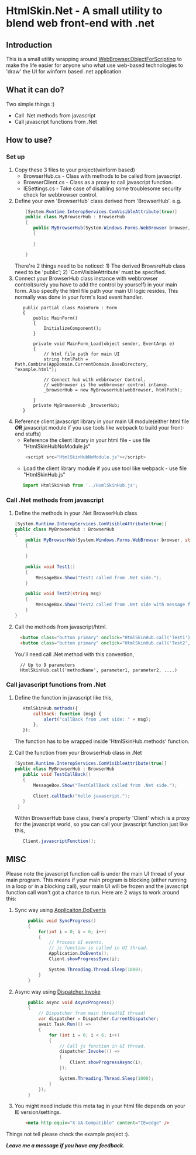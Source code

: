 HtmlSkin.Net - A small utility to blend web front-end with .net
===

## Introduction
This is a small utility wrapping around [WebBrowser.ObjectForScripting](https://msdn.microsoft.com/en-us/library/system.windows.forms.webbrowser.objectforscripting)
to make the life easier for anyone who what use web-based technologies to 'draw' the UI for winform based .net application.

## What it can do?
Two simple things :)
* Call .Net methods from javascript 
* Call javascript functions from .Net

## How to use?
### Set up
  1. Copy these 3 files to your project(winform based)
     * BrowserHub.cs - Class with methods to be called from javascript.
     * BrowserClient.cs - Class as a proxy to call javascript function.
     * IESettings.cs - Take case of disabling some troublesome security check for webbrowser control.
  2. Define your own 'BrowserHub' class derived from 'BrowserHub'. e.g.
     ```c#
         [System.Runtime.InteropServices.ComVisibleAttribute(true)]
         public class MyBrowserHub : BrowserHub
         {
            public MyBrowserHub(System.Windows.Forms.WebBrowser browser, string homePath) : base(browser, homePath)
            {

            }

         }
     ```
     There're 2 things need to be noticed: 1) The derived BrowsreHub class need to be 'public'; 2) 'ComVisibleAttribute' must be specified.
  3. Connect your BrowserHub class instance with webbrowser control(surely you have to add the control by yourself) in your main form.
     Also specify the html file path your main UI logic resides.
     This normally was done in your form's load event handler. 
     ```c$
        public partial class MainForm : Form
        {
            public MainForm()
            {
                InitializeComponent();
            }

            private void MainForm_Load(object sender, EventArgs e)
            {
                // html file path for main UI
                string htmlPath = Path.Combine(AppDomain.CurrentDomain.BaseDirectory, "example.html");

                // Connect hub with webbrowser Control.
                // webBrowser is the webbrowser control intance.
                _browserHub = new MyBrowserHub(webBrowser, htmlPath);

            }
            private MyBrowserHub _browserHub;
        }
     ```
  4. Reference client javascript library in your main UI module(either html file ***OR*** javascript module if you use tools like webpack to build
     your front-end stuffs)
     * Reference the client library in your html file - use file "HtmlSkinHubNoModule.js"
     ```javascript
         <script src="HtmlSkinHubNoModule.js"></script>
     ```
     * Load the client library module if you use tool like webpack - use file "HtmlSkinHub.js"
      ```javascript
         import HtmlSkinHub from '../HumlSkinHub.js';
     ```     
    

       
### Call .Net methods from javascript
  1. Define the methods in your .Net BrowserHub class
     ```c#
     [System.Runtime.InteropServices.ComVisibleAttribute(true)]
     public class MyBrowserHub : BrowserHub
     {
         public MyBrowserHub(System.Windows.Forms.WebBrowser browser, string homePath) : base(browser, homePath)
         {

         }

         public void Test1()
         {
             MessageBox.Show("Test1 called from .Net side.");
         }

         public void Test2(string msg)
         {
             MessageBox.Show("Test2 called from .Net side with message from javascript: " + msg);
         }
     }
     ```
   2. Call the methods from javascript/html.
      ```html
        <button class="button primary" onclick="HtmlSkinHub.call('Test1')">test1</button>
        <button class="button primary" onclick="HtmlSkinHub.call('Test2', 'Hello, .Net')">test2</button>     
      ```
      You'll need call .Net method with this convention,
      ```
        // Up to 9 parameters
        HtmlSkinHub.call('methodName', parameter1, parameter2, ....)
      ```
### Call javascript functions from .Net
  1. Define the function in javascript like this,
     ```javascript
        HtmlSkinHub.methods({
            callBack: function (msg) {
                alert("callBack from .net side: " + msg);
            }, 
        });    
     ```
     The function has to be wrapped inside 'HtmlSkinHub.methods' function.
  2. Call the function from your BrowserHub class in .Net
     ```c#
     [System.Runtime.InteropServices.ComVisibleAttribute(true)]
     public class MyBrowserHub : BrowserHub
        public void TestCallBack()
        {
            MessageBox.Show("TestCallBack called from .Net side.");

            Client.callBack("Hello javascript.");
        }
      }
      ```

     Within BrowserHub base class, there'a property 'Client' which is a proxy for the javascript world, so you can call
     your javascript function just like this,
     ```c#
        Client.javascriptFunction();
     ```
## MISC
Please note the javascript function call is under the main UI thread of your main program. 
This means if your main program is blocking (either running in a loop or in a blocking call),
your main UI will be frozen and the javascript function call won't got a chance to run. Here are 
2 ways to work around this:
1. Sync way using [Applicaiton.DoEvents](https://msdn.microsoft.com/en-us/library/system.windows.forms.application.doevents)
   ```c#
        public void SyncProgress()
        {
            for(int i = 0; i < 6; i++)
            {
                // Process UI events.
                // js function is called in UI thread.
                Application.DoEvents();
                Client.showProgressSync(i);

                System.Threading.Thread.Sleep(1000);
            }
        }   
   ```
2. Async way using [Dispatcher.Invoke](https://msdn.microsoft.com/en-us/library/system.windows.threading.dispatcher.invoke(v=vs.110).aspx)
   ```c#
        public async void AsyncProgress()
        {
            // Dispatcher from main thread(UI thread)
            var dispatcher = Dispatcher.CurrentDispatcher;
            await Task.Run(() =>
            {
                for (int i = 0; i < 6; i++)
                {
                    // Call js function in UI thread.
                    dispatcher.Invoke(() =>
                    {
                        Client.showProgressAsync(i);
                    });

                    System.Threading.Thread.Sleep(1000);
                }
            });
        } 
   ```
3. You might need include this meta tag in your html file depends on your IE version/settings.
    ```html
        <meta http-equiv="X-UA-Compatible" content="IE=edge" />
    ```
Things not tell please check the example project :).

***Leave me a message if you have any feedback.***







